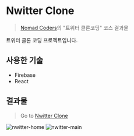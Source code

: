 # Nwitter Clone

> [Nomad Coders](https://academy.nomadcoders.co/)의 "트위터 클론코딩" 코스 결과물

트위터 클론 코딩 프로젝트입니다.

## 사용한 기술

- Firebase
- React

## 결과물

> Go to [Nwitter Clone](https://jinyoung4478.github.io/nwitter-clone/)

![nwitter-home](https://user-images.githubusercontent.com/102174146/171821151-ab9719a1-e00c-42fa-baa8-46197bf42917.jpg)
![nwitter-main](https://user-images.githubusercontent.com/102174146/171821277-3bc66884-5e1d-4b59-80e5-8bf7b25c1ea4.jpg)
